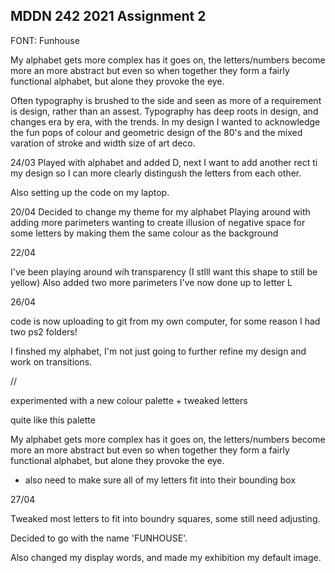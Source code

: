 ## MDDN 242 2021 Assignment 2

FONT: Funhouse


My alphabet gets more complex has it goes on, the letters/numbers become more an more abstract but even so when together they form a fairly functional alphabet, but alone they provoke the eye.

Often typography is brushed to the side and seen as more of a requirement is design, rather than an assest. Typography has deep roots in design, and changes era by era, with the trends. In my design I wanted to acknowledge the fun pops of colour and geometric design of the 80's and the mixed varation of stroke and width size of art deco. 


24/03
Played with alphabet and added D, next I want to add another rect ti my design so I can more clearly distingush the letters from each other.

Also setting up the code on my laptop.

20/04
Decided to change my theme for my alphabet
Playing around with adding more parimeters
wanting to create illusion of negative space for some letters by making them the same colour as the background


22/04

I've been playing around wih transparency (I stlll want this shape to still be yellow)
Also added two more parimeters
I've now done up to letter L

26/04 

code is now uploading to git from my own computer, for some reason I had two ps2 folders!

I finshed my alphabet, I'm not just going to further refine my design and work on transitions.

//

experimented with a new colour palette + tweaked letters

quite like this palette

My alphabet gets more complex has it goes on, the letters/numbers become more an more abstract but even so when together they form a fairly functional alphabet, but alone they provoke the eye.

 - also need to make sure all of my letters fit into their bounding box

 27/04

 Tweaked most letters to fit into boundry squares, some still need adjusting.

 Decided to go with the name 'FUNHOUSE'.

 Also changed my display words, and made my exhibition my default image.